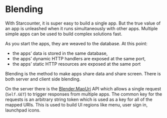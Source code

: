 # Blending

With Starcounter, it is super easy to build a single app. But the true value of an app is unleashed when it runs simultaneously with other apps. Multiple simple apps can be used to build complex solutions fast.

As you start the apps, they are weaved to the database. At this point:

* the apps’ data is stored in the same database,
* the apps’ dynamic HTTP handlers are exposed at the same port,
* the apps’ static HTTP resources are exposed at the same port

Blending is the method to make apps share data and share screen. There is both server and client side blending.

On the server there is the [Blender.MapUri](server-side-blending.md) API which allows a single request \(`Self.GET`\) to trigger responses from multiple apps. The common key for the requests is an arbitrary string token which is used as a key for all of the mapped URIs. This is used to build UI regions like menu, user sign in, launchpad icons.



